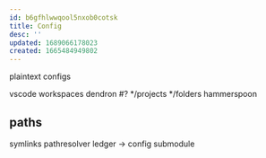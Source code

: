 ```yaml
---
id: b6gfhlwwqool5nxob0cotsk
title: Config
desc: ''
updated: 1689066178023
created: 1665484949802
---
```


plaintext configs

vscode
  workspaces
    dendron
    #? */projects
    */folders
    hammerspoon

## paths
symlinks pathresolver
ledger -> config submodule